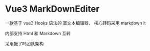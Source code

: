 # Vue3 MarkDownEditer 
一款基于 vue3 Hooks 语法的 富文本编辑器， 核心转码采用 markdown it

内部支持 Html 和 Markdown 互转

采用饿了吗团队架构